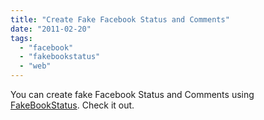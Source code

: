 ```yaml
---
title: "Create Fake Facebook Status and Comments"
date: "2011-02-20"
tags: 
  - "facebook"
  - "fakebookstatus"
  - "web"
---
```


You can create fake Facebook Status and Comments using [FakeBookStatus](http://www.fakebookstatus.com). Check it out.
